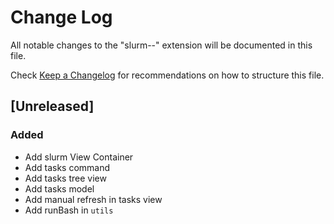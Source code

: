 # Change Log

All notable changes to the "slurm--" extension will be documented in this file.

Check [Keep a Changelog](http://keepachangelog.com/) for recommendations on how to structure this file.

## [Unreleased]

### Added

- Add slurm View Container
- Add tasks command
- Add tasks tree view
- Add tasks model
- Add manual refresh in tasks view
- Add runBash in `utils`
